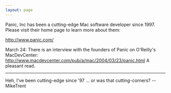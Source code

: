 ```yaml
---
layout: page
---
```


Panic, Inc has been a cutting-edge Mac software developer since 1997.  Please visit their home page to learn more about them:

http://www.panic.com/

March 24:  There is an interview with the founders of Panic on O'Reilly's MacDevCenter:  http://www.macdevcenter.com/pub/a/mac/2004/03/23/panic.html
A pleasant read.

----

Heh, I've been cutting-edge since '97 ... or was that cutting-corners? -- MikeTrent
